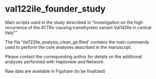 # val122ile_founder_study
Main scripts used in the study described in "Investigation on the high recurrence of the ATTRv-causing transthyretin variant Val142Ile in central Italy""

The file 'Val122Ile_analysis_clean_git.Rmd' contains the main commands used to perform the core analyses described in the manuscript.

Please contact the corresponding author for details on the additional analyses performed with Haploview and Network.

Raw data are available in Figshare (to be finalized)
